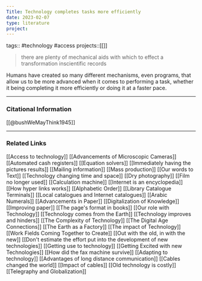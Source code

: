 ```yaml
---
Title: Technology completes tasks more efficiently
date: 2023-02-07
type: literature
project:
---
```

tags:: #technology #access
projects::[[]]

> there are plenty of mechanical aids with which to effect a transformation inscientific records

Humans have created so many different mechanisms, even programs, that allow us to be more advanced when it comes to performing a task, whether it being completing it more efficiently or doing it at a faster pace.

---
### Citational Information

[[@bushWeMayThink1945]]

---

### Related Links

[[Access to technology]]
[[Advancements of Microscopic Cameras]]
[[Automated cash registers]]
[[Equation solvers]]
[[Immediately having the pictures results]]
[[Mailing information]]
[[Mass production]]
[[Our words to Text]]
[[Technology changing time and space]]
[[Dry photography]]
[[Film no longer used]]
[[Calculation machine]]
[[Internet is an encyclopedia]]
[[How hyper links works]]
[[Alphabetic Order]]
[[Library Catalogue Terminals]]
[[Local catalogues and Internet catalogues]]
[[Arabic Numerals]]
[[Advancements in Paper]]
[[Digitalization of Knowledge]]
[[Improving paper]]
[[The page's format in books]]
[[Our role with Technology]]
[[Technology comes from the Earth]]
[[Technology improves and hinders]]
[[The Complexity of Technology]]
[[The Digital Age Connections]]
[[The Earth as a Factory]]
[[The impact of Technology]]
[[Work Fields Coming Together to Create]]
[[Out with the old, in with the new]]
[[Don't estimate the effort put into the development of new technologies]]
[[Getting use to technology]]
[[Getting Excited with new Technologies]]
[[How did the fax machine survive]]
[[Adapting to technology]]
[[Advantages of long distance communication]]
[[Cables changed the world]]
[[Impact of cables]]
[[Old technology is costly]]
[[Telegraphy and Globalization]]